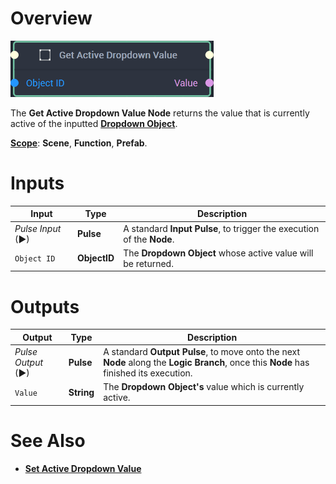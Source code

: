 # Overview

![The Get Active Dropdown Value Node.](../../../.gitbook/assets/getactivedropdownnode20241.png)

The **Get Active Dropdown Value Node** returns the value that is currently active of the inputted [**Dropdown Object**](../../../objects-and-types/scene2d-objects/gui/dropdown.md).

[**Scope**](../../overview.md#scopes): **Scene**, **Function**, **Prefab**.


# Inputs

|Input|Type|Description|
|---|---|---|
|*Pulse Input* (►)|**Pulse**|A standard **Input Pulse**, to trigger the execution of the **Node**.|
|`Object ID`|**ObjectID**|The **Dropdown Object** whose active value will be returned.|

# Outputs

|Output|Type|Description|
|---|---|---|
|*Pulse Output* (►)|**Pulse**|A standard **Output Pulse**, to move onto the next **Node** along the **Logic Branch**, once this **Node** has finished its execution.|
|`Value`|**String**|The **Dropdown Object's** value which is currently active.|

# See Also

* [**Set Active Dropdown Value**](set-active-dropdown-value.md)



